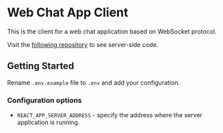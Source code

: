 # Web Chat App Client

This is the client for a web chat application based on WebSocket protocol.

Visit the [following repository](https://github.com/Solivar/web-chat-server) to see server-side code.

## Getting Started

Rename `.env.example` file to `.env` and add your configuration.

### Configuration options

- `REACT_APP_SERVER_ADDRESS` - specify the address where the server application is running.
